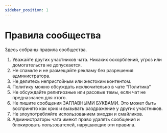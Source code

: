 ```yaml
---
sidebar_position: 1
---
```


# Правила сообщества

Здесь собраны правила сообщества. 

1. Уважайте других участников чата. Никаких оскорблений, угроз или домогательств не допускается.
2. Не спамьте и не размещайте рекламу без разрешения администратора.
3. Не делитесь непристойным или жестоким контентом.
4. Политику можно обсуждать исключительно в чате “Политика”
5. Не обсуждайте религиозные или расовые темы, если чат не предназначен для этого.
6. Не пишите сообщения ЗАГЛАВНЫМИ БУКВАМИ. Это может быть воспринято как крик и вызывать раздражение у других участников.
7. Не злоупотребляйте использованием эмодзи и смайликов.
8. Администраторы чата имеют право удалять сообщения и блокировать пользователей, нарушающих эти правила.